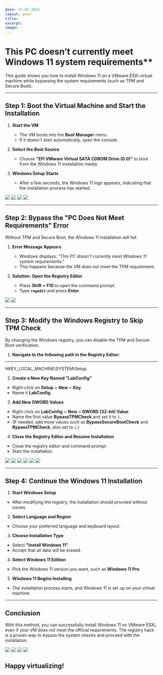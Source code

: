 ```yaml
---
date: 25.01.2025
layout: post
title: 
excerpt: 
image: 
---
```


# This PC doesn’t currently meet Windows 11 system requirements**

This guide shows you how to install Windows 11 on a VMware ESXi virtual machine while bypassing the system requirements (such as TPM and Secure Boot).

---

## **Step 1: Boot the Virtual Machine and Start the Installation**

1. **Start the VM**  
   - The VM boots into the **Boot Manager** menu.
   - If it doesn't start automatically, open the console.

2. **Select the Boot Source**  
   - Choose **"EFI VMware Virtual SATA CDROM Drive (0.0)"** to boot from the Windows 11 installation media.

3. **Windows Setup Starts**  
   - After a few seconds, the Windows 11 logo appears, indicating that the installation process has started.

![](/rubinhood-blog/assets/img/Install-Windows-11-on-VMware-ESXi-Without-TPM-Secure-Boot/001.jpg)
![](/rubinhood-blog/assets/img/Install-Windows-11-on-VMware-ESXi-Without-TPM-Secure-Boot/002.jpg)
![](/rubinhood-blog/assets/img/Install-Windows-11-on-VMware-ESXi-Without-TPM-Secure-Boot/003.jpg)
![](/rubinhood-blog/assets/img/Install-Windows-11-on-VMware-ESXi-Without-TPM-Secure-Boot/004.jpg)

---

## **Step 2: Bypass the "PC Does Not Meet Requirements" Error**

Without TPM and Secure Boot, the Windows 11 installation will fail.

1. **Error Message Appears**  
   - Windows displays: _"This PC doesn’t currently meet Windows 11 system requirements."_
   - This happens because the VM does not meet the TPM requirement.

2. **Solution: Open the Registry Editor**  
   - Press **Shift + F10** to open the command prompt.
   - Type **`regedit`** and press **Enter**.

![](/rubinhood-blog/assets/img/Install-Windows-11-on-VMware-ESXi-Without-TPM-Secure-Boot/005.jpg)
![](/rubinhood-blog/assets/img/Install-Windows-11-on-VMware-ESXi-Without-TPM-Secure-Boot/006.jpg)

---

## **Step 3: Modify the Windows Registry to Skip TPM Check**

By changing the Windows registry, you can disable the TPM and Secure Boot verification.

1. **Navigate to the following path in the Registry Editor:**  

---

HKEY_LOCAL_MACHINE\SYSTEM\Setup

2. **Create a New Key Named "LabConfig"**  
- Right-click on **Setup** > **New** > **Key**.
- Name it **LabConfig**.

3. **Add New DWORD Values**  
- Right-click on **LabConfig** > **New** > **DWORD (32-bit) Value**.
- Name the first value **BypassTPMCheck** and set it to `1`.
- (If needed, add more values such as **BypassSecureBootCheck** and **BypassTPMCheck**, also set to `1`.)

4. **Close the Registry Editor and Resume Installation**  
- Close the registry editor and command prompt.
- Start the installation.

![](/rubinhood-blog/assets/img/Install-Windows-11-on-VMware-ESXi-Without-TPM-Secure-Boot/007.jpg)
![](/rubinhood-blog/assets/img/Install-Windows-11-on-VMware-ESXi-Without-TPM-Secure-Boot/008.jpg)
![](/rubinhood-blog/assets/img/Install-Windows-11-on-VMware-ESXi-Without-TPM-Secure-Boot/009.jpg)
![](/rubinhood-blog/assets/img/Install-Windows-11-on-VMware-ESXi-Without-TPM-Secure-Boot/010.jpg)
![](/rubinhood-blog/assets/img/Install-Windows-11-on-VMware-ESXi-Without-TPM-Secure-Boot/011.jpg)
![](/rubinhood-blog/assets/img/Install-Windows-11-on-VMware-ESXi-Without-TPM-Secure-Boot/012.jpg)

---

## **Step 4: Continue the Windows 11 Installation**

1. **Start Windows Setup**  
- After modifying the registry, the installation should proceed without issues.

2. **Select Language and Region**  
- Choose your preferred language and keyboard layout.

3. **Choose Installation Type**  
- Select **"Install Windows 11"**.
- Accept that all data will be erased.

4. **Select Windows 11 Edition**  
- Pick the Windows 11 version you want, such as **Windows 11 Pro**.

5. **Windows 11 Begins Installing**  
- The installation process starts, and Windows 11 is set up on your virtual machine.

---

## **Conclusion**
With this method, you can successfully install Windows 11 on VMware ESXi, even if your VM does not meet the official requirements. The registry hack is a proven way to bypass the system checks and proceed with the installation.

![](/rubinhood-blog/assets/img/Install-Windows-11-on-VMware-ESXi-Without-TPM-Secure-Boot/013.jpg)
![](/rubinhood-blog/assets/img/Install-Windows-11-on-VMware-ESXi-Without-TPM-Secure-Boot/014.jpg)
![](/rubinhood-blog/assets/img/Install-Windows-11-on-VMware-ESXi-Without-TPM-Secure-Boot/015.jpg)
![](/rubinhood-blog/assets/img/Install-Windows-11-on-VMware-ESXi-Without-TPM-Secure-Boot/016.jpg)

## Happy virtualizing!


